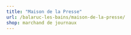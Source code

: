 ```yaml
---
title: "Maison de la Presse"
url: /balaruc-les-bains/maison-de-la-presse/
shop: marchand de journaux
---
```

